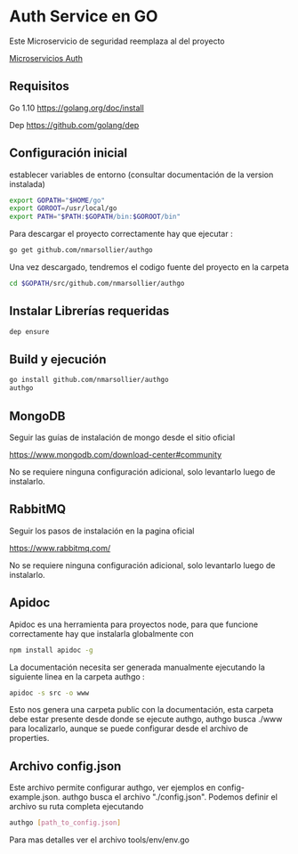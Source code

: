 # Auth Service en GO


Este Microservicio de seguridad reemplaza al del proyecto

[Microservicios Auth](https://github.com/nmarsollier/ecommerce)

## Requisitos

Go 1.10  <https://golang.org/doc/install>

Dep <https://github.com/golang/dep>

## Configuración inicial

establecer variables de entorno (consultar documentación de la version instalada)

```bash
export GOPATH="$HOME/go"
export GOROOT=/usr/local/go
export PATH="$PATH:$GOPATH/bin:$GOROOT/bin"
```

Para descargar el proyecto correctamente hay que ejecutar :

```bash
go get github.com/nmarsollier/authgo
```

Una vez descargado, tendremos el codigo fuente del proyecto en la carpeta

```bash
cd $GOPATH/src/github.com/nmarsollier/authgo
```

## Instalar Librerías requeridas


```bash
dep ensure
```

Build y ejecución
-

```bash
go install github.com/nmarsollier/authgo
authgo
```

## MongoDB

Seguir las guías de instalación de mongo desde el sitio oficial

<https://www.mongodb.com/download-center#community>

No se requiere ninguna configuración adicional, solo levantarlo luego de instalarlo.

## RabbitMQ

Seguir los pasos de instalación en la pagina oficial

<https://www.rabbitmq.com/>

No se requiere ninguna configuración adicional, solo levantarlo luego de instalarlo.

## Apidoc

Apidoc es una herramienta para proyectos node, para que funcione correctamente hay que instalarla globalmente con

```bash
npm install apidoc -g
```

La documentación necesita ser generada manualmente ejecutando la siguiente linea en la carpeta authgo :

```bash
apidoc -s src -o www
```

Esto nos genera una carpeta public con la documentación, esta carpeta debe estar presente desde donde se ejecute authgo, authgo busca ./www para localizarlo, aunque se puede configurar desde el archivo de properties.

## Archivo config.json

Este archivo permite configurar authgo, ver ejemplos en config-example.json.
authgo busca el archivo "./config.json". Podemos definir el archivo su ruta completa ejecutando

```bash
authgo [path_to_config.json]
```

Para mas detalles ver el archivo tools/env/env.go